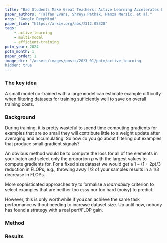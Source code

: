 ```yaml
---
title: "Bad Students Make Great Teachers: Active Learning Accelerates Large-Scale Visual Understanding"
paper_authors: "Talfan Evans, Shreya Pathak, Hamza Merzic, et al."
orgs: "Google DeepMind"
paper_link: "https://arxiv.org/abs/2312.05328"
tags:
    - active-learning
    - multi-modal
    - efficient-training
potm_year: 2024
potm_month: 1
paper_order: 1
image_dir: "/assets/images/posts/2023-01/potm/active_learning
hidden: true
--- 
```


### The key idea

A small model co-trained with a large model can estimate example difficulty when filtering datasets for training sufficiently well to save on overall training costs.

### Background

During training, it is pretty wasteful to spend time computing gradients for examples that are so small they will contribute little to a weight update after averaging and accumulating. So how do you go about filtering out examples that produce small gradient signals?

An obvious method would be to compute the loss for all of the elements in your batch and select only the proportion $p$ with the largest values to compute gradients for. For a fixed size dataset we would get a $1-(1+2p)/3$ reduction in FLOPs, e.g., throwing away $1/2$ of your samples results in a $1/3$ decrease in FLOPs. 

More sophisticated approaches try to formalise a *learnability* criterion to select examples that are neither too easy nor too hard (noisy) to predict.

However, this is only worthwhile if you can achieve the same task performance without needing to increase dataset size. Up until now, nobody has found a strategy with a real perf/FLOP gain.

### Method


### Results

